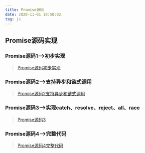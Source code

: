 ```yaml
---
title: Promise源码
date: 2020-11-01 19:50:02
tag: js
---
```


## Promise源码实现

### Promise源码1-->初步实现
>[Promise源码初步实现](/js/ES6/Promise/promise1 "初步实现")

### Promise源码2-->支持异步和链式调用
>[Promise源码2支持异步和链式调用](/js/ES6/Promise/promise2 "promise2")

### Promise源码3-->实现catch、resolve、reject、all、race
>[Promise源码3](/js/ES6/Promise/promise3 "promise3")

### Promise源码4-->完整代码
>[Promise源码4完整代码](/js/ES6/Promise/promise4 "promise4")


